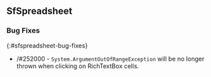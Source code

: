 ## SfSpreadsheet
 
### Bug Fixes
{:#sfspreadsheet-bug-fixes}

* /#252000 - `System.ArgumentOutOfRangeException` will be no longer thrown when clicking on RichTextBox cells.